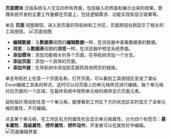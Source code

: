 **页面模块** 泛指系统与人交互的所有界面，包括输入的界面和展示出来的效果。管理系统开发的主要工作量都在页面上，包括逻辑需求、功能实现和显示效果等。

单击 **页面** 视图按钮，进入到页面的导航树和工作区，页面按钮右侧显示了相关的工具按钮。
![页面视图](https://upload-images.jianshu.io/upload_images/12920178-bc4cebdc7e5f1694.png?imageMogr2/auto-orient/strip%7CimageView2/2/w/1240)
- **编辑数据**：与**数据表**视图的**编辑数据**一样，在浏览器中查看数据表的数据。
- **浏览**：与**数据表**视图的**浏览**一样，在浏览器中预览系统界面。
- **添加模块**：添加功能相关的多个页面，在导航树添加一个分支。
- **添加页面**：添加一个具体的页面。
- **添加外链**：在导航树中添加到互联网其他网页的链接。

单击导航栏上任意一个页面名称，打开页面，可以看到工具按钮区变成了类似Excel编辑工具条的样式，这时可以对页面上的单元格样式进行编辑。每个单元格对应页面的一个区域，在最终系统中按照单元格的顺序显示页面元素。

鼠标指针滑动到任意一个单元格，能够看到工作区下方的状态区实时显示了该单元格的属性，不可编辑。

点击某个单元格，在工作区右方的属性栏会显示单元格属性，分为四个标签页：**基本属性**、**高级属性**、**控件属性**、**控件动作**，开发者可以在属性栏中编辑。![页面编辑界面](https://upload-images.jianshu.io/upload_images/12920178-4472ce1977abc0ed.png?imageMogr2/auto-orient/strip%7CimageView2/2/w/1240)

